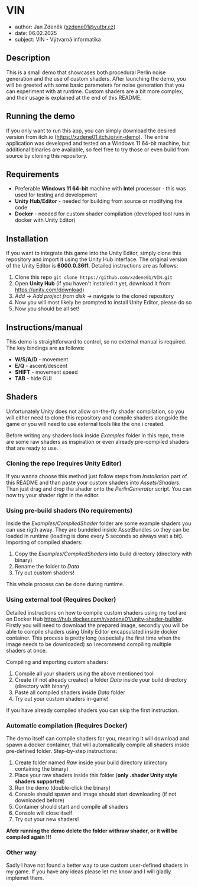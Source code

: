 # VIN

- author: Jan Zdeněk (<xzdene01@vutbr.cz>)
- date: 06.02.2025
- subject: VIN - Výtvarná informatika

## Description

This is a small demo that showcases both procedural Perlin noise generation and the use of custom shaders. After launching the demo, you will be greeted with some basic parameters for noise generation that you can experiment with at runtime. Custom shaders are a bit more complex, and their usage is explained at the end of this README.

## Running the demo

If you only want to run this app, you can simply download the desired version from itch.io (<https://xzdene01.itch.io/vin-demo>). The entire application was developed and tested on a Windows 11 64-bit machine, but additional binaries are available, so feel free to try those or even build from source by cloning this repository.

## Requirements

- Preferable **Windows 11 64-bit** machine with **Intel** processor - this was used for testing and development
- **Unity Hub/Editor** - needed for building from source or modifying the code
- **Docker** - needed for custom shader compilation (developed tool runs in docker with Unity Editor)

## Installation

If you want to integrate this game into the Unity Editor, simply clone this repository and import it using the Unity Hub interface. The original version of the Unity Editor is **6000.0.36f1**. Detailed instructions are as follows:

1. Clone this repo `git clone https://github.com/xzdene01/VIN.git`
2. Open **Unity Hub** (if you haven't installed it yet, download it from <https://unity.com/download>)
3. *Add* $\rightarrow$ *Add project from disk* $\rightarrow$ navigate to the cloned repository
4. Now you will most likely be prompted to install Unity Editor, please do so
5. Now you should be all set!

## Instructions/manual

This demo is straightforward to control, so no external manual is required. The key bindings are as follows:

- **W/S/A/D** - movement
- **E/Q** - ascent/descent
- **SHIFT** - movement speed
- **TAB** - hide GUI

## Shaders

Unfortunately Unity does not allow on-the-fly shader compilation, so you will either need to clone this repository and compile shaders alongside the game or you will need to use external tools like the one i created.

Before writing any shaders look inside *Examples* folder in this repo, there are some raw shaders as inspiration or even already pre-compiled shaders that are ready to use.

### Cloning the repo (**requires Unity Editor**)

If you wanna choose this method just follow steps from *Installation* part of this README and than paste your custom shaders into *Assets/Shaders*. Than just drag and drop tha shader onto the *PerlinGenerator* script. You can now try your shader right in the editor.

### Using pre-build shaders (**No requirements**)

Inside the *Examples/CompiledShader* folder are some example shaders you can use rigth away. They are bundeled inside AssetBundles so they can be loaded in runtime (loading is done every 5 seconds so always wait a bit). Importing of compiled shaders:

1. Copy the *Examples/CompiledShaders* into build directory (directory with binary)
2. Rename the folder to *Data*
3. Try out custom shaders!

This whole process can be done during runtime.

### Using external tool (**Requires Docker**)

Detailed instructions on how to compile custom shaders using my tool are on Docker Hub <https://hub.docker.com/r/xzdene01/unity-shader-builder>. Firstly you will need to download the prepared image, secondly you will be able to compile shaders using Unity Editor encapsulated inside docker container. This process is pretty long (especially the first time when the image needs to be downloaded) so i recommend compiling multiple shaders at once.

Compiling and importing custom shaders:

1. Compile all your shaders using the above mentioned tool
2. Create (if not already created) a folder *Data* inside your build directory (directory with binary)
3. Paste all compiled shaders inside *Data* folder
4. Try out your custom shaders in-game!

If you have already compiled shaders you can skip the first instruction.

### Automatic compilation (**Requires Docker**)

The demo itself can compile shaders for you, meaning it will download and spawn a docker container, that will automatically compile all shaders inside pre-defined folder. Step-by-step instructions:

1. Create folder named *Raw* inside your build directory (directory containing the binary)
2. Place your raw shaders inside this folder (**only .shader Unity style shaders supported**)
3. Run the demo (double-click the binary)
4. Console should spawn and image should start downloading (if not downloaded before)
5. Container should start and compile all shaders
6. Console will close itself
7. Try out your new shaders!

**Afetr running the demo delete the folder withraw shader, or it will be compiled again !!!**

### Other way

Sadly I have not found a better way to use custom user-defined shaders in my game. If you have any ideas please let me know and I will gladly implemet them.
